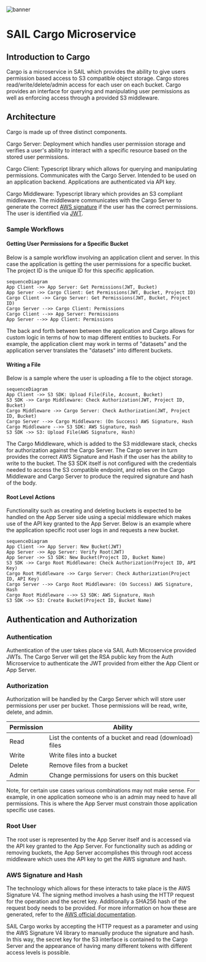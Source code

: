 

![banner](./docs/banner.png)

# SAIL Cargo Microservice

## Introduction to Cargo

Cargo is a microservice in SAIL which provides the ability to give users permission based access to S3 compatible object storage. Cargo stores read/write/delete/admin access for each user on each bucket. Cargo provides an interface for querying and manipulating user permissions as well as enforcing access through a provided S3 middleware.

## Architecture

Cargo is made up of three distinct components.

Cargo Server: Deployment which handles user permission storage and verifies a user's ability to interact with a specific resource based on the stored user permissions.

Cargo Client: Typescript library which allows for querying and manipulating permissions. Communicates with the Cargo Server. Intended to be used on an application backend. Applications are authenticated via API key.

Cargo Middleware: Typescript library which provides an S3 compliant middleware. The middleware communicates with the Cargo Server to generate the correct [AWS signature](https://docs.aws.amazon.com/AmazonS3/latest/API/sig-v4-authenticating-requests.html) if the user has the correct permissions. The user is identified via [JWT](https://jwt.io/).

### Sample Workflows

#### Getting User Permissions for a Specific Bucket

Below is a sample workflow involving an application client and server. In this case the application is getting the user permissions for a specific bucket. The project ID is the unique ID for this specific application.

```mermaid
sequenceDiagram
App Client ->> App Server: Get Permissions(JWT, Bucket)
App Server ->> Cargo Client: Get Permissions(JWT, Bucket, Project ID)
Cargo Client ->> Cargo Server: Get Permissions(JWT, Bucket, Project ID)
Cargo Server -->> Cargo Client: Permissions
Cargo Client -->> App Server: Permissions
App Server -->> App Client: Permissions

```

The back and forth between between the application and Cargo allows for custom logic in terms of how to map different entities to buckets. For example, the application client may work in terms of "datasets" and the application server translates the "datasets" into different buckets.

#### Writing a File

Below is a sample where the user is uploading a file to the object storage. 

```mermaid
sequenceDiagram
App Client ->> S3 SDK: Upload File(File, Account, Bucket)
S3 SDK ->> Cargo Middleware: Check Authorization(JWT, Project ID, Bucket)
Cargo Middleware ->> Cargo Server: Check Authorization(JWT, Project ID, Bucket)
Cargo Server -->> Cargo Middleware: (On Success) AWS Signature, Hash
Cargo Middleware -->> S3 SDK: AWS Signature, Hash
S3 SDK ->> S3: Upload File(AWS Signature, Hash)
```

The Cargo Middleware, which is added to the S3 middleware stack, checks for authorization against the Cargo Server. The Cargo server in turn provides the correct AWS Signature and Hash if the user has the ability to write to the bucket. The S3 SDK itself is not configured with the credentials needed to access the S3 compatible endpoint, and relies on the Cargo Middleware and Cargo Server to produce the required signature and hash of the body.

#### Root Level Actions

Functionality such as creating and deleting buckets is expected to be handled on the App Server side using a special middleware which makes use of the API key granted to the App Server. Below is an example where the application specific root user logs in and requests a new bucket.

```mermaid
sequenceDiagram
App Client ->> App Server: New Bucket(JWT)
App Server ->> App Server: Verify Root(JWT)
App Server ->> S3 SDK: New Bucket(Project ID, Bucket Name)
S3 SDK ->> Cargo Root Middleware: Check Authorization(Project ID, API Key)
Cargo Root Middleware ->> Cargo Server: Check Authorization(Project ID, API Key)
Cargo Server -->> Cargo Root Middleware: (On Success) AWS Signature, Hash
Cargo Root Middleware -->> S3 SDK: AWS Signature, Hash
S3 SDK ->> S3: Create Bucket(Project ID, Bucket Name)

```



## Authentication and Authorization

### Authentication

Authentication of the user takes place via SAIL Auth Microservice provided JWTs. The Cargo Server will get the RSA public key from the Auth Microservice to authenticate the JWT provided from either the App Client or App Server.

### Authorization

Authorization will be handled by the Cargo Server which will store user permissions per user per bucket. Those permissions will be read, write, delete, and admin.

| Permission | Ability                                                 |
| ---------- | ------------------------------------------------------- |
| Read       | List the contents of a bucket and read (download) files |
| Write      | Write files into a bucket                               |
| Delete     | Remove files from a bucket                              |
| Admin      | Change permissions for users on this bucket             |

Note, for certain use cases various combinations may not make sense. For example, in one application someone who is an admin may need to have all permissions. This is where the App Server must constrain those application specific use cases.

### Root User

The root user is represented by the App Server itself and is accessed via the API key granted to the App Server. For functionality such as adding or removing buckets, the App Server accomplishes this through root access middleware which uses the API key to get the AWS signature and hash.

### AWS Signature and Hash

The technology which allows for these interacts to take place is the AWS Signature V4. The signing method involves a hash using the HTTP request for the operation and the secret key. Additionally a SHA256 hash of the request body needs to be provided. For more information on how these are generated, refer to the [AWS official documentation](https://docs.aws.amazon.com/AmazonS3/latest/API/sig-v4-authenticating-requests.html).

SAIL Cargo works by accepting the HTTP request as a parameter and using the AWS Signature V4 library to manually produce the signature and hash. In this way, the secret key for the S3 interface is contained to the Cargo Server and the appearance of having many different tokens with different access levels is possible.



